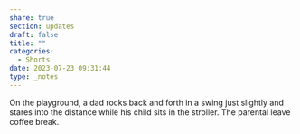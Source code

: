 ```yaml
---
share: true
section: updates
draft: false
title: ""
categories:
  - Shorts
date: 2023-07-23 09:31:44
type: _notes
---
```


On the playground, a dad rocks back and forth in a swing just slightly and stares into the distance while his child sits in the stroller. The parental leave coffee break.

